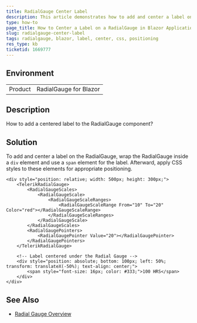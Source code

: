 ```yaml
---
title: RadialGauge Center Label
description: This article demonstrates how to add and center a label on the RadialGauge component in a Blazor application.
type: how-to
page_title: How to Center a Label on a RadialGauge in Blazor Applications
slug: radialgauge-center-label
tags: radialgauge, blazor, label, center, css, positioning
res_type: kb
ticketid: 1669777
---
```


## Environment

<table>
    <tbody>
	    <tr>
	    	<td>Product</td>
	    	<td>RadialGauge for Blazor</td>
	    </tr>
    </tbody>
</table>


## Description

How to add a centered label to the RadialGauge component?

## Solution

To add and center a label on the RadialGauge, wrap the RadialGauge inside a `div` element and use a `span` element for the label. Afterward, apply CSS styles to these elements for appropriate positioning.

````RAZOR
<div style="position: relative; width: 500px; height: 300px;">
    <TelerikRadialGauge>
        <RadialGaugeScales>
            <RadialGaugeScale>
                <RadialGaugeScaleRanges>
                    <RadialGaugeScaleRange From="10" To="20" Color="red"></RadialGaugeScaleRange>
                </RadialGaugeScaleRanges>
            </RadialGaugeScale>
        </RadialGaugeScales>
        <RadialGaugePointers>
            <RadialGaugePointer Value="20"></RadialGaugePointer>
        </RadialGaugePointers>
    </TelerikRadialGauge>

    <!-- Label centered under the Radial Gauge -->
    <div style="position: absolute; bottom: 100px; left: 50%; transform: translateX(-50%); text-align: center;">
        <span style="font-size: 16px; color: #333;">100 HRS</span>
    </div>
</div>
````

## See Also

- [Radial Gauge Overview](https://docs.telerik.com/blazor-ui/components/gauges/radial/overview)
